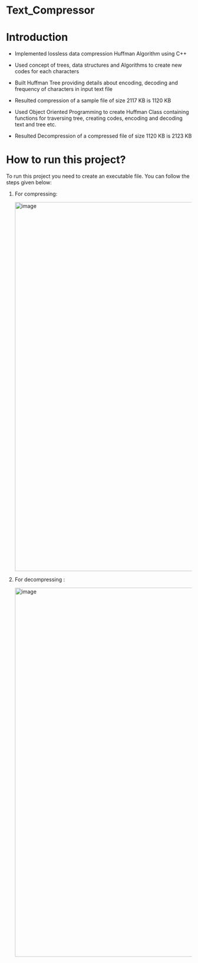 # Text_Compressor
# Introduction

 * Implemented lossless data compression Huffman Algorithm using C++

 * Used concept of trees, data structures and Algorithms to create new codes for each characters

 * Built Huffman Tree providing details about encoding, decoding and frequency of characters in input text file

 * Resulted compression of a sample file of size 2117 KB is 1120 KB

 * Used Object Oriented Programming to create Huffman Class containing functions for traversing tree, creating codes, encoding and decoding text and tree etc.
   
 * Resulted Decompression of a compressed file of size 1120 KB is 2123 KB

# How to run this project?

To run this project you need to create an executable file. You can follow the steps given below:
1. For compressing:
   
   <img width="1000" alt="image" src="https://github.com/HopeToLearn/Text-Compressor-Project/assets/115106831/9533d1ca-c38e-4420-a394-91baf85606f8">
   
2. For decompressing :

   <img width="1000" alt="image" src="https://github.com/HopeToLearn/Text-Compressor-Project/assets/115106831/1bcef743-d818-48ba-9a52-e6654b15b9a6">
